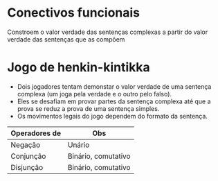 # Conectivos funcionais

Constroem o valor verdade das sentenças complexas a partir do valor verdade das sentenças que as compõem

# Jogo de henkin-kintikka

- Dois jogadores tentam demonstar o valor verdade de  uma sentença complexa (um joga pela verdade e o outro pelo falso).
- Eles se desafiam em provar partes da sentença complexa até que a prova se reduz a prova de uma sentença simples.
- Os movimentos legais do jogo dependem do formato da sentença.

| Operadores de | Obs |
| ------------- | --- |
| Negação       | Unário    |
| Conjunção     | Binário, comutativo |
| Disjunção     | Binário, comutativo |

